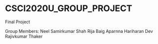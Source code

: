 # CSCI2020U_GROUP_PROJECT
Final Project 

Group Members:
Neel Samirkumar Shah
Rija Baig
Aparnna Hariharan
Dev Rajivkumar Thaker


